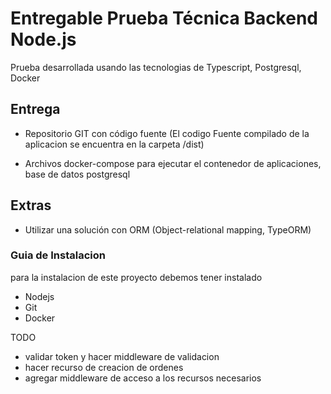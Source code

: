 # Entregable Prueba Técnica Backend Node.js

Prueba desarrollada usando las tecnologias de Typescript, Postgresql, Docker

## Entrega

- Repositorio GIT con código fuente
  (El codigo Fuente compilado de la aplicacion se encuentra en la carpeta /dist)

- Archivos docker-compose para ejecutar el contenedor de aplicaciones, base de datos postgresql

## Extras

- Utilizar una solución con ORM (Object-relational mapping, TypeORM)

### Guia de Instalacion

para la instalacion de este proyecto debemos tener instalado

- Nodejs
- Git
- Docker

TODO

- validar token y hacer middleware de validacion
- hacer recurso de creacion de ordenes
- agregar middleware de acceso a los recursos necesarios
